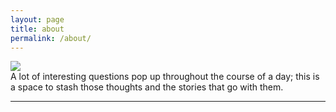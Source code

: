 ```yaml
---
layout: page
title: about
permalink: /about/
---
```


<img class="col one right" src="/img/prof_pic.jpg">

<br/>
A lot of interesting questions pop up throughout the course of a day; this is a space to stash those thoughts and the stories that go with them.
<br/>
<hr/>
<br/>
<span class="contacticon center">
	<a href="mailto:{{site.email}}"><i class="fa fa-envelope-square"></i></a>
	<a href="https://github.com/{{site.github_username}}"><i class="fa fa-github-square"></i></a>
</span>

<div class="col three caption">
</div>


